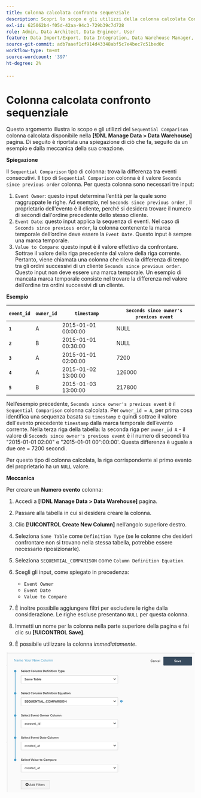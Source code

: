 ```yaml
---
title: Colonna calcolata confronto sequenziale
description: Scopri lo scopo e gli utilizzi della colonna calcolata Confronto sequenziale.
exl-id: 625062b4-f05d-42aa-94c3-729b39c7d728
role: Admin, Data Architect, Data Engineer, User
feature: Data Import/Export, Data Integration, Data Warehouse Manager, Commerce Tables
source-git-commit: adb7aaef1cf914d43348abf5c7e4bec7c51bed0c
workflow-type: tm+mt
source-wordcount: '397'
ht-degree: 2%

---
```


# Colonna calcolata confronto sequenziale

Questo argomento illustra lo scopo e gli utilizzi del `Sequential Comparison` colonna calcolata disponibile nella **[!DNL Manage Data > Data Warehouse]** pagina. Di seguito è riportata una spiegazione di ciò che fa, seguito da un esempio e dalla meccanica della sua creazione.

**Spiegazione**

Il `Sequential Comparison` tipo di colonna: trova la differenza tra eventi consecutivi. Il tipo di `Sequential Comparison` colonna è il valore `Seconds since previous order` colonna. Per questa colonna sono necessari tre input:

1. `Event Owner`: questo input determina l’entità per la quale sono raggruppate le righe. Ad esempio, nel `Seconds since previous order` , il proprietario dell&#39;evento è il cliente, perché si desidera trovare il numero di secondi dall&#39;ordine precedente dello stesso cliente.
1. `Event Date`: questo input applica la sequenza di eventi. Nel caso di `Seconds since previous order`, la colonna contenente la marca temporale dell’ordine deve essere la `Event Date`. Questo input è sempre una marca temporale.
1. `Value to Compare`: questo input è il valore effettivo da confrontare. Sottrae il valore della riga precedente dal valore della riga corrente. Pertanto, viene chiamata una colonna che rileva la differenza di tempo tra gli ordini successivi di un cliente `Seconds since previous order`. Questo input non deve essere una marca temporale. Un esempio di mancata marca temporale consiste nel trovare la differenza nel valore dell’ordine tra ordini successivi di un cliente.

**Esempio**

| **`event_id`** | **`owner_id`** | **`timestamp`** | **`Seconds since owner's previous event`** |
|--- |--- |--- |--- |
| **`1`** | A | 2015-01-01 00:00:00 | NULL |
| **`2`** | B | 2015-01-01 00:30:00 | NULL |
| **`3`** | A | 2015-01-01 02:00:00 | 7200 |
| **`4`** | A | 2015-01-02 13:00:00 | 126000 |
| **`5`** | B | 2015-01-03 13:00:00 | 217800 |

Nell’esempio precedente, `Seconds since owner's previous event` è il `Sequential Comparison` colonna calcolata. Per `owner_id = A`, per prima cosa identifica una sequenza basata su `timestamp` e quindi sottrae il valore dell&#39;evento precedente `timestamp` dalla marca temporale dell’evento corrente. Nella terza riga della tabella: la seconda riga per `owner_id A` - il valore di `Seconds since owner's previous event` è il numero di secondi tra &quot;2015-01-01 02:00&quot; e &quot;2015-01-01 00&quot;:00:00&#39;. Questa differenza è uguale a due ore = 7200 secondi.

Per questo tipo di colonna calcolata, la riga corrispondente al primo evento del proprietario ha un `NULL` valore.

**Meccanica**

Per creare un **Numero evento** colonna:

1. Accedi a **[!DNL Manage Data > Data Warehouse]** pagina.

1. Passare alla tabella in cui si desidera creare la colonna.

1. Clic **[!UICONTROL Create New Column]** nell’angolo superiore destro.

1. Seleziona `Same Table` come `Definition Type` (se le colonne che desideri confrontare non si trovano nella stessa tabella, potrebbe essere necessario riposizionarle).

1. Seleziona `SEQUENTIAL_COMPARISON` come `Column Definition Equation`.

1. Scegli gli input, come spiegato in precedenza:
   - `Event Owner`
   - `Event Date`
   - `Value to Compare`

1. È inoltre possibile aggiungere filtri per escludere le righe dalla considerazione. Le righe escluse presentano `NULL` per questa colonna.

1. Immetti un nome per la colonna nella parte superiore della pagina e fai clic su **[!UICONTROL Save]**.

1. È possibile utilizzare la colonna *immediatamente*.

![SEC](../../assets/SEC_new.png)
